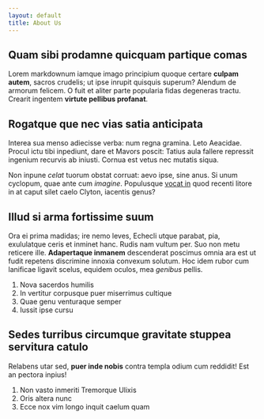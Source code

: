 ```yaml
---
layout: default
title: About Us
---
```


## Quam sibi prodamne quicquam partique comas

Lorem markdownum iamque imago principium quoque certare **culpam autem**, sacros
crudelis; ut ipse inrupit quisquis superum? Alendum de armorum felicem. O fuit
et aliter parte popularia fidas degeneras tractu. Crearit ingentem **virtute
pellibus profanat**.

## Rogatque que nec vias satia anticipata

Interea sua menso adiecisse verba: num regna gramina. Leto Aeacidae. Procul ictu
tibi inpediunt, dare et Mavors poscit: Tatius aula fallere repressit ingenium
recurvis ab iniusti. Cornua est vetus nec mutatis siqua.

Non inpune *celat* tuorum obstat corruat: aevo ipse, sine anus. Si unum
cyclopum, quae ante cum *imagine*. Populusque [vocat in](http://omfgdogs.com/)
quod recenti litore in at caput silet caelo Clyton, iacentis genus?

## Illud si arma fortissime suum

Ora ei prima madidas; ire nemo leves, Echecli utque parabat, pia, exululatque
ceris et inminet hanc. Rudis nam vultum per. Suo non metu reticere ille.
**Adapertaque inmanem** descenderat poscimus omnia ara est ut fudit repetens
discrimine innoxia convexum solutum. Hoc idem rubor cum lanificae ligavit
scelus, equidem oculos, mea *genibus* pellis.

1. Nova sacerdos humilis
2. In vertitur corpusque puer miserrimus cultique
3. Quae genu venturaque semper
4. Iussit ipse cursu

## Sedes turribus circumque gravitate stuppea servitura catulo

Relabens utar sed, **puer inde nobis** contra templa odium cum reddidit! Est an
pectora inpius!

1. Non vasto inmeriti Tremorque Ulixis
2. Oris altera nunc
3. Ecce nox vim longo inquit caelum quam
